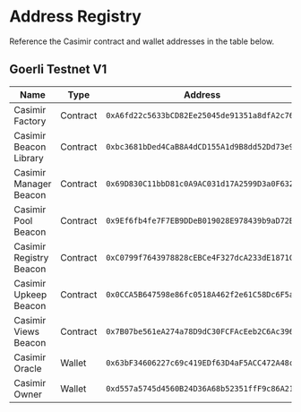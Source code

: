 # Address Registry

Reference the Casimir contract and wallet addresses in the table below.

## Goerli Testnet V1

| Name | Type | Address |
| - | - | - |
| Casimir Factory | Contract | `0xA6fd22c5633bCD82Ee25045de91351a8dfA2c76F` |
| Casimir Beacon Library | Contract | `0xbc3681bDed4CaB8A4dCD155A1d9B8dd52Dd73e92` |
| Casimir Manager Beacon | Contract | `0x69D830C11bbD81c0A9AC031d17A2599D3a0F632E` |
| Casimir Pool Beacon | Contract | `0x9Ef6fb4fe7F7EB9DDeB019028E978439b9aD72BF` |
| Casimir Registry Beacon | Contract | `0xC0799f7643978828cEBCe4F327dcA233dE1871C8` |
| Casimir Upkeep Beacon | Contract | `0x0CCA5B647598e86fc0518A462f2e61C58Dc6F5ac` |
| Casimir Views Beacon | Contract | `0x7B07be561eA274a78D9dC30FCFAcEeb2C6Ac3962` |
| Casimir Oracle | Wallet | `0x63bF34606227c69c419EDf63D4aF5ACC472A48c0` |
| Casimir Owner | Wallet | `0xd557a5745d4560B24D36A68b52351ffF9c86A212` |